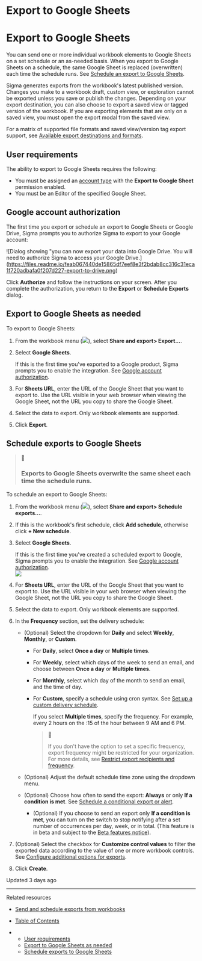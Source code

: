 # Export to Google Sheets

# Export to Google Sheets

You can send one or more individual workbook elements to Google Sheets on a set schedule or an as-needed basis. When you export to Google Sheets on a schedule, the same Google Sheet is replaced (overwritten) each time the schedule runs. See [Schedule an export to Google Sheets](/docs/schedule-exports-to-google-sheets-or-drive#schedule-exports-to-google-sheets).

Sigma generates exports from the workbook's latest published version. Changes you make to a workbook draft, custom view, or exploration cannot be exported unless you save or publish the changes. Depending on your export destination, you can also choose to export a saved view or tagged version of the workbook. If you are exporting elements that are only on a saved view, you must open the export modal from the saved view.

For a matrix of supported file formats and saved view/version tag export support, see [Available export destinations and formats](/docs/send-or-schedule-workbook-exports#available-export-destinations-and-formats).

## User requirements

The ability to export to Google Sheets requires the following:

* You must be assigned an [account type](/docs/create-and-manage-account-types) with the **Export to Google Sheet** permission enabled.
* You must be an Editor of the specified Google Sheet.

## Google account authorization

The first time you export or schedule an export to Google Sheets or Google Drive, Sigma prompts you to authorize Sigma to export to your Google account:

![Dialog showing \"you can now export your data into Google Drive. You will need to authorize Sigma to access your Google Drive.\](https://files.readme.io/feab067440de15865df7eef8e3f2bdab8cc316c31eca1f720adbafa0f207d227-export-to-drive.png)

Click **Authorize** and follow the instructions on your screen. After you complete the authorization, you return to the **Export** or **Schedule Exports** dialog.

## Export to Google Sheets as needed

To export to Google Sheets:

1. From the workbook menu (![](https://sigma-docs-screenshots.s3.us-west-2.amazonaws.com/Icons/caret.svg)), select **Share and export> Export...**.
2. Select **Google Sheets**.

   If this is the first time you've exported to a Google product, Sigma prompts you to enable the integration. See [Google account authorization](/docs/schedule-exports-to-google-sheets-or-drive#google-account-authorization).
3. For **Sheets URL**, enter the URL of the Google Sheet that you want to export to. Use the URL visible in your web browser when viewing the Google Sheet, not the URL you copy to share the Google Sheet.
4. Select the data to export. Only workbook elements are supported.
5. Click **Export**.

## Schedule exports to Google Sheets

> 🚩
>
> ### Exports to Google Sheets overwrite the same sheet each time the schedule runs.

To schedule an export to Google Sheets:

1. From the workbook menu (![](https://sigma-docs-screenshots.s3.us-west-2.amazonaws.com/Icons/caret.svg)), select **Share and export> Schedule exports…**.
2. If this is the workbook's first schedule, click **Add schedule**, otherwise click **+ New schedule**.
3. Select **Google Sheets**.

   If this is the first time you've created a scheduled export to Google, Sigma prompts you to enable the integration. See [Google account authorization](/docs/schedule-exports-to-google-sheets-or-drive#google-account-authorization).  
   ![](https://files.readme.io/237c8e76b0003b0fb9aaa88fd58f25be0fba8dd0daee5e76249a69235d363f7f-export-google-sheet.png)
4. For **Sheets URL**, enter the URL of the Google Sheet that you want to export to. Use the URL visible in your web browser when viewing the Google Sheet, not the URL you copy to share the Google Sheet.
5. Select the data to export. Only workbook elements are supported.
6. In the **Frequency** section, set the delivery schedule:

   * (Optional) Select the dropdown for **Daily** and select **Weekly**, **Monthly**, or **Custom**.

     + For **Daily**, select **Once a day** or **Multiple times**.
     + For **Weekly**, select which days of the week to send an email, and choose between **Once a day** or **Multiple times**.
     + For **Monthly**, select which day of the month to send an email, and the time of day.
     + For **Custom**, specify a schedule using cron syntax. See [Set up a custom delivery schedule](/docs/configure-additional-options-for-exports#set-up-a-custom-delivery-schedule).

       If you select **Multiple times**, specify the frequency. For example, every 2 hours on the :15 of the hour between 9 AM and 6 PM.

       > 📘
       >
       > If you don't have the option to set a specific frequency, export frequency might be restricted for your organization. For more details, see [Restrict export recipients and frequency](/docs/restrict-export-recipients).
   * (Optional) Adjust the default schedule time zone using the dropdown menu.
   * (Optional) Choose how often to send the export: **Always** or only **If a condition is met**. See [Schedule a conditional export or alert](/docs/schedule-a-conditional-export-or-alert).

     + (Optional) If you choose to send an export only **If a condition is met**, you can turn on the switch to stop notifying after a set number of occurrences per day, week, or in total. (This feature is in beta and subject to the [Beta features notice](/docs/sigma-product-releases#beta-features)).
7. (Optional) Select the checkbox for **Customize control values** to filter the exported data according to the value of one or more workbook controls. See [Configure additional options for exports](/docs/configure-additional-options-for-exports).
8. Click **Create**.

Updated 3 days ago

---

Related resources

* [Send and schedule exports from workbooks](/docs/send-and-schedule-exports-from-workbooks)

* [Table of Contents](#)
* + [User requirements](#user-requirements)
  + [Export to Google Sheets as needed](#export-to-google-sheets-as-needed)
  + [Schedule exports to Google Sheets](#schedule-exports-to-google-sheets)